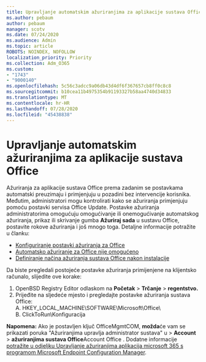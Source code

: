 ```yaml
---
title: Upravljanje automatskim ažuriranjima za aplikacije sustava Office
ms.author: pebaum
author: pebaum
manager: scotv
ms.date: 07/24/2020
ms.audience: Admin
ms.topic: article
ROBOTS: NOINDEX, NOFOLLOW
localization_priority: Priority
ms.collection: Adm_O365
ms.custom:
- "1743"
- "9000140"
ms.openlocfilehash: 5c56c3adcc9a06db43d4df6f367657cb8ff0c8c8
ms.sourcegitcommit: b10cea11b4975354b91193327b58aa4740d34833
ms.translationtype: MT
ms.contentlocale: hr-HR
ms.lasthandoff: 07/28/2020
ms.locfileid: "45438838"
---
```

# <a name="control-automatic-updates-for-office-apps"></a>Upravljanje automatskim ažuriranjima za aplikacije sustava Office

Ažuriranja za aplikacije sustava Office prema zadanim se postavkama automatski preuzimaju i primjenjuju u pozadini bez intervencije korisnika. Međutim, administratori mogu kontrolirati kako se ažuriranja primjenjuju pomoću postavki servisa Office Update. Postavke ažuriranja administratorima omogućuju omogućivanje ili onemogućivanje automatskog ažuriranja, prikaz ili skrivanje gumba **Ažuriraj sada** u sustavu Office, postavite rokove ažuriranja i još mnogo toga. Detaljne informacije potražite u članku:

- [Konfiguriranje postavki ažuriranja za Office](https://docs.microsoft.com/deployoffice/configure-update-settings-for-office-365-proplus)  
- [Automatsko ažuriranje za Office nije omogućeno](https://support.microsoft.com/help/2753538/automatic-updating-for-office-2013-and-office-2016-click-to-run-is-not)  
- [Definiranje načina ažuriranja sustava Office nakon instalacije](https://docs.microsoft.com/deployoffice/configuration-options-for-the-office-2016-deployment-tool#updates-element)

Da biste pregledali postojeće postavke ažuriranja primijenjene na klijentsko računalo, slijedite ove korake:

1. OpenBSD Registry Editor odlaskom na **Početak**  >  **Trčanje**  >  **regentstvo.**
2. Prijeđite na sljedeće mjesto i pregledajte postavke ažuriranja sustava Office:  
    A. HKEY_LOCAL_MACHINE\SOFTWARE\Microsoft\Office\  
    B. ClickToRun\Konfiguracija

**Napomena:**  Ako je postavljen ključ OfficeMgmtCOM, **možda**će vam se prikazati poruka "Ažuriranjima upravlja administrator sustava" u  >  **Account**  >  **ažuriranjima sustava Office**Account Office . Dodatne informacije [potražite u odjeljku Upravljanje ažuriranjima aplikacija microsoft 365 s programom Microsoft Endpoint Configuration Manager](https://docs.microsoft.com/deployoffice/manage-updates-to-office-365-proplus-with-system-center-configuration-manager#method-1-use-office-deployment-tool-to-enable-office-365-clients-to-receive-updates-from-configuration-manager).  